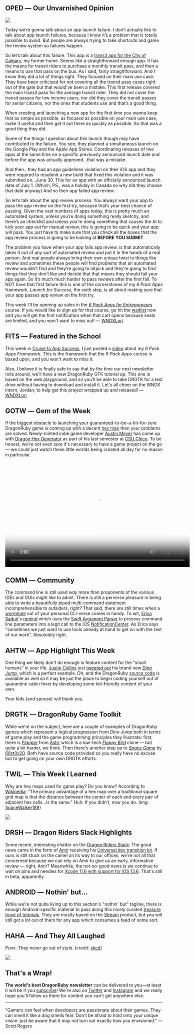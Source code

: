 <div style="display:none;font−size:0;line−height:0;max−height:0;mso−hide:all">DRD064: An epic (app) launch fail and a retro game riff in this issue. Lots of examples and accompanying source code for your amusement and edification.</div>

## OPED ― Our Unvarnished Opinion

![](https://dragonrubydispatch.com/assets/images/failure-to-launch-590x337.png)

Today we’re gonna talk about an app launch failure. I don’t actually like to talk about app launch failures, because I know it’s a problem that is totally possible to avoid. But people are always trying to take shortcuts and game the review system so failures happen.

So let’s talk about this failure. This app is a [transit app for the City of Calgary](/s/00100C), my former home. Seems like a straightforward enough app. It has the means for transit riders to purchase a monthly transit pass, and then a means to use that pass on the bus. As I said, fairly straightforward. And I know they did a lot of things right. They focused on their main use case. They have been criticized for not covering all the transit pass cases right out of the gate but that would’ve been a mistake. This first release covered the main transit pass for the average transit rider. They did not cover the transit passes for low income users, nor did they cover the transit passes for senior citizens, nor the ones that students use and that’s a good thing.

When creating and launching a new app for the first time you wanna keep that as simple as possible, as focused as possible on your main use case, make it useful and then get it out there as quickly as possible. So that was a good thing they did.

Some of the things I question about this launch though may have contributed to the failure. You see, they planned a simultaneous launch on the Google Play and the Apple App Stores. Coordinating releases of two apps at the same time on a specific previously announced launch date and before the app was actually approved...that was a mistake.

And then...they had an app guidelines violation on their iOS app and they were required to resubmit a new build that fixed this violation and it was submitted on...June 30. This for an app with an officially announced launch date of July 1. (Which, PS., was a holiday in Canada so why did they choose that date anyway) And so their app failed app review.

So let’s talk about the app review process. You always want your app to pass the app review on the first try, because that’s your best chance of passing. Given the vast numbers of apps today, this is pretty much an automated system, unless you’re doing something really sketchy, and there’s an checklist and unless you’re doing something that causes the AI to kick your app out for manual review, this is going to be quick and your app will pass. You just have to make sure that you check all the boxes that the app review process is going to be looking at **BEFORE YOU SUBMIT**.

The problem you have when your app fails app review, is that automatically takes it out of any sort of automated review and put it in the hands of a real person. And real people always bring their own unique twist to things like review and sometimes these people will find problems that an automated review wouldn’t find and they’re going to nitpick and they’re going to find things that they don’t like and decide that that means they should fail your app again. So it’s much much harder to pass reviews after the first fail. To NOT have that first failure this is one of the cornerstones of my _6 Pack Apps_ framework. _Launch for Success_, the sixth step, is all about making sure that your app passes app review on the first try.

This week I’ll be opening up sales in the _[6 Pack Apps for Entrepreneurs](/s/iniCi5)_ course. If you would like to sign up for that course, go hit the [waitlist](/s/522U5U) now and you will get the first notification when that cart opens because seats are limited, and you won’t want to miss out! ― [WNDXLori](/s/tBB6j6)

## FITS ― Featured in the School

This week in [Cruise to App Success](/s/a888aU), I just posted a [video](/s/31AAA3) about my _6 Pack Apps Framework_. This is the framework that the _6 Pack Apps_ course is based upon, and you won't want to miss it.

Also, I believe it is finally safe to say that by the time our next newsletter rolls around, we'll have a new DragonRuby GTK tutorial up. This one is based on the web playground, and so you'll be able to take DRGTK for a test drive without having to download and install it. Let's all cheer on the WNDX intern, Jordan, to help get this project wrapped up and released! ― [WNDXLori](/s/nnRR4n)

## GOTW ― Gem of the Week

If the biggest obstacle to launching your guaranteed-to-be-a-hit-for-sure DragonRuby game is coming up with a decent [hex map](/s/3DDOD3) then your problems are solved. Newly-minted indie game developer [Austin Meyer](/s/7m7pmp) has come up with [Dragon Hex Generator](/s/hXchcc) as part of his last semester at [CSU Chico](/s/6V2sbb). To be honest, we're not even sure it's necessary to have a game project on the go ― we could just watch these little worlds being created all day for no reason in particular.

<video controls autoplay src="https://dragonrubydispatch.com/assets/images/dragon-hex-generator-590x337.mp4" poster="https://dragonrubydispatch.com/assets/images/dragon-hex-generator-590x337.png" height="337" width="590"></video>

## COMM ― Community

The command line is still used _way_ more than proponents of the various IDEs and GUIs might like to admit. There is still a perverse pleasure in being able to write a beautifully piped multi-command statement incomprehensible to outsiders, right? That said, there are still times when a [wormhole](/s/wtStww) out of your personal CLI-verse comes in handy. To wit, [Erica Sadun](/s/d1NNvv)'s [remind](/s/Go0ooe) which uses the [Swift Argument Parser](/s/DDm7km) to process command line parameters into a legit call to the iOS [NotificationCenter](/s/7xg4gg). As Erica says "sometimes we just want to use tools already at hand to get on with the rest of our work". Absolutely right.

## AHTW ― App Highlight This Week

One thing we likely don't do enough is feature content for the "small humans" in your life. [Justin Collins](/s/HH555Y) just [tweeted out](/s/w5wjjG) his brand new _[Dino Jump](/s/7yly1l)_, which is a perfect example. Oh, and the DragonRuby [source code](/s/F31n3n) is available as well so it may be just the place to begin coding yourself out of quarantine cabin fever by developing some kid-friendly content of your own.

Your kids (and spouse) will thank you.

## DRGTK ― DragonRuby Game Toolkit

While we're on the subject, here are a couple of examples of DragonRuby games which represent a logical progression from _Dino Jump_ both in terms of game play and the game programming principles they illustrate: first, there is _[Flapper](/s/99UU7n)_ from [Astrr](/s/77oDlD) which is a low-tech _[Flappy Bird](/s/2vXP4P)_ clone ― but quite a bit harder, we think. Then there's another step up to _[Space Game](/s/mmmmI0)_ by [68st0x20](/s/wgw1gX). Both have source code provided so you really have no excuse but to get going on your own DRGTK efforts.

## TWIL ― This Week I Learned

Why are hex maps used for game play? Do you know? According to [Wikipedia](/s/Y7y1yY): "The primary advantage of a hex map over a traditional square grid map is that the distance between the center of each and every pair of adjacent hex cells...is the same." Huh. If you didn't, now you do. (img: [SpaceWalker189](/s/U000K0))

![](https://dragonrubydispatch.com/assets/images/hex-map-590x337.png)

## DRSH ― Dragon Riders Slack Highlights

Some recent, interesting chatter on the [Dragon Riders Slack](/s/Ty2dd5):
The good news came in the form of [Amir](/s/y3lAAA) receiving his [Universal dev transition kit](/s/q6RoG2). If ours is still stuck on the camel on its way to our offices, we're not all that concerned because we can rely on Amir to give us an early, informative review ― right, Amir? Meanwhile, the not-so-good news is we continue to wait on pins and needles for [Xcode 11.6 with support for iOS 13.6](/s/E0tt01). That's still in beta, apparently.

## ANDROID ― Nothin' but...

While we're not quite living up to this section's "nothin' but" tagline, there is enough Android-specific material to pass along this nicely curated [treasure trove of tutorials](/s/G9aJ9J). They are mostly based on the [Stream](/s/bbgJC1) product, but you will still get a lot out of them for any app which consumes a feed of some sort.

## HAHA ― And They All Laughed

Puns. They never go out of style. (credit: [xkcd](/s/4sUUff))

![](https://dragonrubydispatch.com/assets/images/some-pointers-590x337.png)

## That's a Wrap!

**The world's best DragonRuby newsletter** can be delivered to you—at least it will be if you [subscribe](/s/aUCa60)! We're also on [Twitter](/s/b6jjb6) and [Instagram](/s/BI6B6b) and we really hope you'll follow us there for content you can't get anywhere else.

---------------------------------------

"Gamers can feel when developers are passionate about their games. They can smell it like a dog smells fear. Don't be afraid to hold onto your unique vision: just be aware that it may not turn out exactly how you envisioned." ― Scott Rogers
